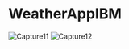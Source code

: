 # WeatherAppIBM
![Capture11](https://user-images.githubusercontent.com/29674215/83240258-c33e9600-a1b6-11ea-8e5d-96cd0219453c.PNG)
![Capture12](https://user-images.githubusercontent.com/29674215/83240334-dd787400-a1b6-11ea-9872-057f38ac7ab7.PNG)
